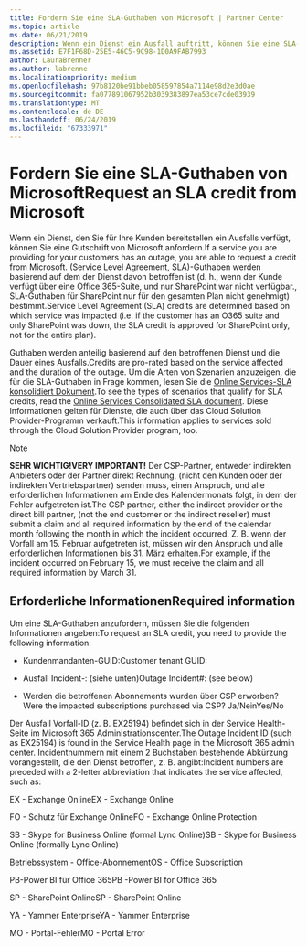 ```yaml
---
title: Fordern Sie eine SLA-Guthaben von Microsoft | Partner Center
ms.topic: article
ms.date: 06/21/2019
description: Wenn ein Dienst ein Ausfall auftritt, können Sie eine SLA-Guthaben für Ihre Kunden anfordern.
ms.assetid: E7F1F68D-25E5-46C5-9C98-1D0A9FAB7993
author: LauraBrenner
ms.author: labrenne
ms.localizationpriority: medium
ms.openlocfilehash: 97b8120be91bbeb058597854a7114e98d2e3d0ae
ms.sourcegitcommit: fa077891067952b3039383897ea53ce7cde03939
ms.translationtype: MT
ms.contentlocale: de-DE
ms.lasthandoff: 06/24/2019
ms.locfileid: "67333971"
---
```

# <a name="request-an-sla-credit-from-microsoft"></a><span data-ttu-id="f9dba-103">Fordern Sie eine SLA-Guthaben von Microsoft</span><span class="sxs-lookup"><span data-stu-id="f9dba-103">Request an SLA credit from Microsoft</span></span> 

<span data-ttu-id="f9dba-104">Wenn ein Dienst, den Sie für Ihre Kunden bereitstellen ein Ausfalls verfügt, können Sie eine Gutschrift von Microsoft anfordern.</span><span class="sxs-lookup"><span data-stu-id="f9dba-104">If a service you are providing for your customers has an outage, you are able to request a credit from Microsoft.</span></span> <span data-ttu-id="f9dba-105">(Service Level Agreement, SLA)-Guthaben werden basierend auf dem der Dienst davon betroffen ist (d. h., wenn der Kunde verfügt über eine Office 365-Suite, und nur SharePoint war nicht verfügbar., SLA-Guthaben für SharePoint nur für den gesamten Plan nicht genehmigt) bestimmt.</span><span class="sxs-lookup"><span data-stu-id="f9dba-105">Service Level Agreement (SLA) credits are determined based on which service was impacted (i.e. if the customer has an O365 suite and only SharePoint was down, the SLA credit is approved for SharePoint only, not for the entire plan).</span></span>

<span data-ttu-id="f9dba-106">Guthaben werden anteilig basierend auf den betroffenen Dienst und die Dauer eines Ausfalls.</span><span class="sxs-lookup"><span data-stu-id="f9dba-106">Credits are pro-rated based on the service affected and the duration of the outage.</span></span> <span data-ttu-id="f9dba-107">Um die Arten von Szenarien anzuzeigen, die für die SLA-Guthaben in Frage kommen, lesen Sie die [Online Services-SLA konsolidiert Dokument](http://www.microsoftvolumelicensing.com/DocumentSearch.aspx?Mode=3&DocumentTypeId=37).</span><span class="sxs-lookup"><span data-stu-id="f9dba-107">To see the types of scenarios that qualify for SLA credits, read the [Online Services Consolidated SLA document](http://www.microsoftvolumelicensing.com/DocumentSearch.aspx?Mode=3&DocumentTypeId=37).</span></span> <span data-ttu-id="f9dba-108">Diese Informationen gelten für Dienste, die auch über das Cloud Solution Provider-Programm verkauft.</span><span class="sxs-lookup"><span data-stu-id="f9dba-108">This information applies to services sold through the Cloud Solution Provider program, too.</span></span>

>[!Note]
><span data-ttu-id="f9dba-109">**SEHR WICHTIG!**</span><span class="sxs-lookup"><span data-stu-id="f9dba-109">**VERY IMPORTANT!**</span></span> <span data-ttu-id="f9dba-110">Der CSP-Partner, entweder indirekten Anbieters oder der Partner direkt Rechnung, (nicht den Kunden oder der indirekten Vertriebspartner) senden muss, einen Anspruch, und alle erforderlichen Informationen am Ende des Kalendermonats folgt, in dem der Fehler aufgetreten ist.</span><span class="sxs-lookup"><span data-stu-id="f9dba-110">The CSP partner, either the indirect provider or the direct bill partner, (not the end customer or the indirect reseller) must submit a claim and all required information by the end of the calendar month following the month in which the incident occurred.</span></span> <span data-ttu-id="f9dba-111">Z. B. wenn der Vorfall am 15. Februar aufgetreten ist, müssen wir den Anspruch und alle erforderlichen Informationen bis 31. März erhalten.</span><span class="sxs-lookup"><span data-stu-id="f9dba-111">For example, if the incident occurred on February 15, we must receive the claim and all required information by March 31.</span></span> 

## <a name="required-information"></a><span data-ttu-id="f9dba-112">Erforderliche Informationen</span><span class="sxs-lookup"><span data-stu-id="f9dba-112">Required information</span></span>


<span data-ttu-id="f9dba-113">Um eine SLA-Guthaben anzufordern, müssen Sie die folgenden Informationen angeben:</span><span class="sxs-lookup"><span data-stu-id="f9dba-113">To request an SLA credit, you need to provide the following information:</span></span> 

- <span data-ttu-id="f9dba-114">Kundenmandanten-GUID:</span><span class="sxs-lookup"><span data-stu-id="f9dba-114">Customer tenant GUID:</span></span> 

- <span data-ttu-id="f9dba-115">Ausfall Incident-: (siehe unten)</span><span class="sxs-lookup"><span data-stu-id="f9dba-115">Outage Incident#: (see below)</span></span>

- <span data-ttu-id="f9dba-116">Werden die betroffenen Abonnements wurden über CSP erworben?</span><span class="sxs-lookup"><span data-stu-id="f9dba-116">Were the impacted subscriptions purchased via CSP?</span></span> <span data-ttu-id="f9dba-117">Ja/Nein</span><span class="sxs-lookup"><span data-stu-id="f9dba-117">Yes/No</span></span>

<span data-ttu-id="f9dba-118">Der Ausfall Vorfall-ID (z. B. EX25194) befindet sich in der Service Health-Seite im Microsoft 365 Administrationscenter.</span><span class="sxs-lookup"><span data-stu-id="f9dba-118">The Outage Incident ID (such as EX25194) is found in the Service Health page in the Microsoft 365 admin center.</span></span> <span data-ttu-id="f9dba-119">Incidentnummern mit einem 2 Buchstaben bestehende Abkürzung vorangestellt, die den Dienst betroffen, z. B. angibt:</span><span class="sxs-lookup"><span data-stu-id="f9dba-119">Incident numbers are preceded with a 2-letter abbreviation that indicates the service affected, such as:</span></span>

<span data-ttu-id="f9dba-120">EX - Exchange Online</span><span class="sxs-lookup"><span data-stu-id="f9dba-120">EX - Exchange Online</span></span>

<span data-ttu-id="f9dba-121">FO - Schutz für Exchange Online</span><span class="sxs-lookup"><span data-stu-id="f9dba-121">FO - Exchange Online Protection</span></span>

<span data-ttu-id="f9dba-122">SB - Skype for Business Online (formal Lync Online)</span><span class="sxs-lookup"><span data-stu-id="f9dba-122">SB - Skype for Business Online (formally Lync Online)</span></span>

<span data-ttu-id="f9dba-123">Betriebssystem - Office-Abonnement</span><span class="sxs-lookup"><span data-stu-id="f9dba-123">OS - Office Subscription</span></span>

<span data-ttu-id="f9dba-124">PB-Power BI für Office 365</span><span class="sxs-lookup"><span data-stu-id="f9dba-124">PB -Power BI for Office 365</span></span>

<span data-ttu-id="f9dba-125">SP - SharePoint Online</span><span class="sxs-lookup"><span data-stu-id="f9dba-125">SP - SharePoint Online</span></span>

<span data-ttu-id="f9dba-126">YA - Yammer Enterprise</span><span class="sxs-lookup"><span data-stu-id="f9dba-126">YA - Yammer Enterprise</span></span>

<span data-ttu-id="f9dba-127">MO - Portal-Fehler</span><span class="sxs-lookup"><span data-stu-id="f9dba-127">MO - Portal Error</span></span>




